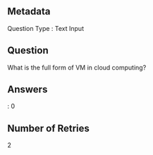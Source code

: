 ## Metadata
Question Type : Text Input

## Question
What is the full form of VM in cloud computing?

## Answers
 : 0

## Number of Retries
2

